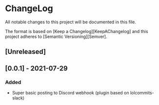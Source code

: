 # ChangeLog

All notable changes to this project will be documented in this file.

The format is based on [Keep a Changelog][KeepAChangelog] and this
project adheres to [Semantic Versioning][Semver].


## [Unreleased]

## [0.0.1] - 2021-07-29
### Added
 - Super basic posting to Discord webhook (plugin based on lolcommits-slack)
